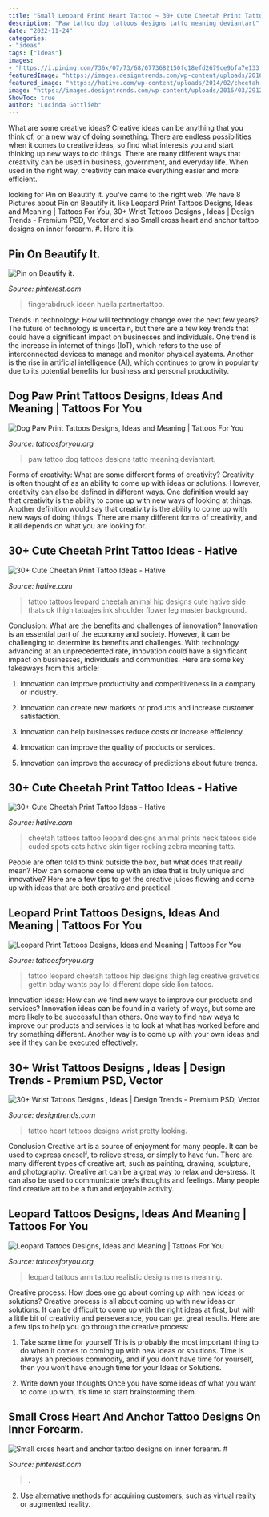 ```yaml
---
title: "Small Leopard Print Heart Tattoo ~ 30+ Cute Cheetah Print Tattoo Ideas"
description: "Paw tattoo dog tattoos designs tatto meaning deviantart"
date: "2022-11-24"
categories:
- "ideas"
tags: ["ideas"]
images:
- "https://i.pinimg.com/736x/07/73/68/0773682150fc18efd2679ce9bfa7e133.jpg"
featuredImage: "https://images.designtrends.com/wp-content/uploads/2016/03/29124241/Heart-Tattoo-Design-For-Women.jpg"
featured_image: "https://hative.com/wp-content/uploads/2014/02/cheetah-tattoos/cheetah-hip-tattoo-for-girl-14.jpg"
image: "https://images.designtrends.com/wp-content/uploads/2016/03/29124241/Heart-Tattoo-Design-For-Women.jpg"
ShowToc: true
author: "Lucinda Gottlieb"
---
```



What are some creative ideas?
Creative ideas can be anything that you think of, or a new way of doing something. There are endless possibilities when it comes to creative ideas, so find what interests you and start thinking up new ways to do things. There are many different ways that creativity can be used in business, government, and everyday life. When used in the right way, creativity can make everything easier and more efficient.

	

		
looking for Pin on Beautify it. you've came to the right web. We have 8 Pictures about Pin on Beautify it. like Leopard Print Tattoos Designs, Ideas and Meaning | Tattoos For You, 30+ Wrist Tattoos Designs , Ideas | Design Trends - Premium PSD, Vector and also Small cross heart and anchor tattoo designs on inner forearm. #. Here it is:
		
    
## Pin On Beautify It.

<img loading=lazy src="https://i.pinimg.com/736x/07/73/68/0773682150fc18efd2679ce9bfa7e133.jpg" onerror="this.onerror=null;this.src='https://tse4.mm.bing.net/th?id=OIP.znvK1cOkJsfcrw_2KZ2GZgHaHa&amp;pid=15.1';" alt="Pin on Beautify it.">

_Source: pinterest.com_

>fingerabdruck ideen huella partnertattoo. 

	

Trends in technology: How will technology change over the next few years?
The future of technology is uncertain, but there are a few key trends that could have a significant impact on businesses and individuals. One trend is the increase in internet of things (IoT), which refers to the use of interconnected devices to manage and monitor physical systems. Another is the rise in artificial intelligence (AI), which continues to grow in popularity due to its potential benefits for business and personal productivity.

    
## Dog Paw Print Tattoos Designs, Ideas And Meaning | Tattoos For You

<img loading=lazy src="http://www.tattoosforyou.org/wp-content/uploads/2016/03/Dog-Paw-Print-Tattoo.jpg" onerror="this.onerror=null;this.src='https://tse1.mm.bing.net/th?id=OIP.IyP0ii043KDYpeprkOOmOQHaJ4&amp;pid=15.1';" alt="Dog Paw Print Tattoos Designs, Ideas and Meaning | Tattoos For You">

_Source: tattoosforyou.org_

>paw tattoo dog tattoos designs tatto meaning deviantart. 

	

Forms of creativity: What are some different forms of creativity?
Creativity is often thought of as an ability to come up with ideas or solutions. However, creativity can also be defined in different ways. One definition would say that creativity is the ability to come up with new ways of looking at things. Another definition would say that creativity is the ability to come up with new ways of doing things. There are many different forms of creativity, and it all depends on what you are looking for.

    
## 30+ Cute Cheetah Print Tattoo Ideas - Hative

<img loading=lazy src="https://hative.com/wp-content/uploads/2014/02/cheetah-tattoos/cheetah-hip-tattoo-for-girl-14.jpg" onerror="this.onerror=null;this.src='https://tse3.mm.bing.net/th?id=OIP.uo-njryDWHBEUvyiJF3CRwHaJ4&amp;pid=15.1';" alt="30+ Cute Cheetah Print Tattoo Ideas - Hative">

_Source: hative.com_

>tattoo tattoos leopard cheetah animal hip designs cute hative side thats ok thigh tatuajes ink shoulder flower leg master background. 

	

Conclusion: What are the benefits and challenges of innovation?
Innovation is an essential part of the economy and society. However, it can be challenging to determine its benefits and challenges. With technology advancing at an unprecedented rate, innovation could have a significant impact on businesses, individuals and communities. Here are some key takeaways from this article:
1. Innovation can improve productivity and competitiveness in a company or industry.

2. Innovation can create new markets or products and increase customer satisfaction.

3. Innovation can help businesses reduce costs or increase efficiency.

4. Innovation can improve the quality of products or services.

5. Innovation can improve the accuracy of predictions about future trends.

    
## 30+ Cute Cheetah Print Tattoo Ideas - Hative

<img loading=lazy src="http://hative.com/wp-content/uploads/2014/02/cheetah-tattoos/cheetah-print-back-tattoo-30.jpg" onerror="this.onerror=null;this.src='https://tse2.mm.bing.net/th?id=OIP.VSZAjv5HlqR8f_B71wx38gHaK4&amp;pid=15.1';" alt="30+ Cute Cheetah Print Tattoo Ideas - Hative">

_Source: hative.com_

>cheetah tattoos tattoo leopard designs animal prints neck tatoos side cuded spots cats hative skin tiger rocking zebra meaning tatts. 

	

People are often told to think outside the box, but what does that really mean? How can someone come up with an idea that is truly unique and innovative? Here are a few tips to get the creative juices flowing and come up with ideas that are both creative and practical.

    
## Leopard Print Tattoos Designs, Ideas And Meaning | Tattoos For You

<img loading=lazy src="http://www.tattoosforyou.org/wp-content/uploads/2016/05/Leopard-Print-Tattoo-on-Thigh.jpg" onerror="this.onerror=null;this.src='https://tse3.mm.bing.net/th?id=OIP.1nj7Kie8FMN4zJKIcVPe0wHaJ3&amp;pid=15.1';" alt="Leopard Print Tattoos Designs, Ideas and Meaning | Tattoos For You">

_Source: tattoosforyou.org_

>tattoo leopard cheetah tattoos hip designs thigh leg creative gravetics gettin bday wants pay lol different dope side lion tatoos. 

	

Innovation ideas: How can we find new ways to improve our products and services?
Innovation ideas can be found in a variety of ways, but some are more likely to be successful than others. One way to find new ways to improve our products and services is to look at what has worked before and try something different. Another way is to come up with your own ideas and see if they can be executed effectively.

    
## 30+ Wrist Tattoos Designs , Ideas | Design Trends - Premium PSD, Vector

<img loading=lazy src="https://images.designtrends.com/wp-content/uploads/2016/03/29124241/Heart-Tattoo-Design-For-Women.jpg" onerror="this.onerror=null;this.src='https://tse3.mm.bing.net/th?id=OIP.7tEufVNA8UteOqhGzNDVwAHaHa&amp;pid=15.1';" alt="30+ Wrist Tattoos Designs , Ideas | Design Trends - Premium PSD, Vector">

_Source: designtrends.com_

>tattoo heart tattoos designs wrist pretty looking. 

	

Conclusion
Creative art is a source of enjoyment for many people. It can be used to express oneself, to relieve stress, or simply to have fun. There are many different types of creative art, such as painting, drawing, sculpture, and photography.
Creative art can be a great way to relax and de-stress. It can also be used to communicate one’s thoughts and feelings. Many people find creative art to be a fun and enjoyable activity.

    
## Leopard Tattoos Designs, Ideas And Meaning | Tattoos For You

<img loading=lazy src="https://www.tattoosforyou.org/wp-content/uploads/2014/02/Leopard-Tattoo-Arm.jpg" onerror="this.onerror=null;this.src='https://tse3.mm.bing.net/th?id=OIP.RzVgML-3Fv65qAPzC0UvgAHaG0&amp;pid=15.1';" alt="Leopard Tattoos Designs, Ideas and Meaning | Tattoos For You">

_Source: tattoosforyou.org_

>leopard tattoos arm tattoo realistic designs mens meaning. 

	

Creative process: How does one go about coming up with new ideas or solutions?
Creative process is all about coming up with new ideas or solutions. It can be difficult to come up with the right ideas at first, but with a little bit of creativity and perseverance, you can get great results. Here are a few tips to help you go through the creative process:
1. Take some time for yourself 
This is probably the most important thing to do when it comes to coming up with new ideas or solutions. Time is always an precious commodity, and if you don’t have time for yourself, then you won’t have enough time for your Ideas or Solutions.

2. Write down your thoughts 
Once you have some ideas of what you want to come up with, it’s time to start brainstorming them.

    
## Small Cross Heart And Anchor Tattoo Designs On Inner Forearm. #

<img loading=lazy src="https://i.pinimg.com/736x/3e/06/66/3e0666d9129188528cb49dd87750f6d7.jpg" onerror="this.onerror=null;this.src='https://tse2.mm.bing.net/th?id=OIP.Zlo8dwXpRwaL1TTYco0OqwHaQ4&amp;pid=15.1';" alt="Small cross heart and anchor tattoo designs on inner forearm. #">

_Source: pinterest.com_

>. 

	

2. Use alternative methods for acquiring customers, such as virtual reality or augmented reality.

